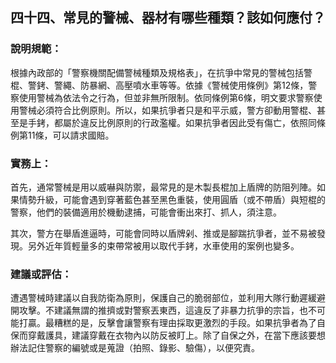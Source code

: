 ## 四十四、常見的警械、器材有哪些種類？該如何應付？

### 說明規範：

根據內政部的「警察機關配備警械種類及規格表」，在抗爭中常見的警械包括警棍、警銬、警繩、防暴網、高壓噴水車等等。依據《警械使用條例》第12條，警察使用警械為依法令之行為，但並非無所限制。依同條例第6條，明文要求警察使用警械必須符合比例原則。所以，如果抗爭者只是和平示威，警方卻動用警棍、甚至是手銬，都屬於違反比例原則的行政濫權。如果抗爭者因此受有傷亡，依照同條例第11條，可以請求國賠。

### 實務上：

首先，通常警械是用以威嚇與防禦，最常見的是木製長棍加上盾牌的防阻列陣。如果情勢升級，可能會遇到穿著藍色甚至黑色重裝，使用圓盾（或不帶盾）與短棍的警察，他們的裝備適用於機動逮捕，可能會衝出來打、抓人，須注意。

其次，警方在舉盾進逼時，可能會同時以盾牌剁、推或是腳踹抗爭者，並不易被發現。另外近年質輕量多的束帶常被用以取代手銬，水車使用的案例也變多。

### 建議或評估：

遭遇警械時建議以自我防衛為原則，保護自己的脆弱部位，並利用大隊行動遲緩避開攻擊。不建議無謂的推擠或對警察丟東西，這違反了非暴力抗爭的宗旨，也不可能打贏。最糟糕的是，反擊會讓警察有理由採取更激烈的手段。如果抗爭者為了自保而穿戴護具，建議穿戴在衣物內以防反被盯上。除了自保之外，在當下應該要想辦法記住警察的編號或是蒐證（拍照、錄影、驗傷），以便究責。
